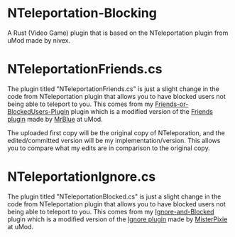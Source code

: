 # NTeleportation-Blocking
A Rust (Video Game) plugin that is based on the NTeleportation plugin from uMod made by nivex.


# NTeleportationFriends.cs
The plugin titled "NTeleportationFriends.cs" is just a slight change in the code from NTeleportation plugin that allows you to have blocked users not being able to teleport to you. This comes from my [Friends-or-BlockedUsers-Plugin](https://github.com/ViolationHandler-exe/Friends-or-BlockedUsers-Plugin) plugin which is a modified version of the [Friends plugin](https://umod.org/plugins/friends) made by [MrBlue](https://umod.org/user/MrBlue) at uMod.

The uploaded first copy will be the original copy of NTeleporation, and the edited/committed version will be my implementation/version. This allows you to compare what my edits are in comparison to the original copy.


# NTeleportationIgnore.cs

The plugin titled "NTeleportationBlocked.cs" is just a slight change in the code from NTeleportation plugin that allows you to have blocked users not being able to teleport to you. This comes from my [Ignore-and-Blocked](https://github.com/ViolationHandler-exe/Ignore-and-Blocked) plugin which is a modified version of the [Ignore plugin](https://umod.org/plugins/ignore) made by [MisterPixie](https://umod.org/user/MisterPixie) at uMod.
